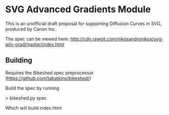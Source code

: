 
# SVG Advanced Gradients Module 
This is an unofficial draft proposal for supporting Diffusion Curves in SVG,
produced by Canon Inc.

The spec can be viewed here:
http://cdn.rawgit.com/nikosandronikos/svg-adv-grad/master/index.html

## Building
Requires the Bikeshed spec preprocessor.
(https://github.com/tabatkins/bikeshed/)

Build the spec by running

\> bikeshed.py spec

Which will build index.html
